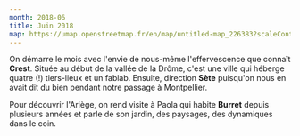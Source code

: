 ```yaml
---
month: 2018-06
title: Juin 2018
map: https://umap.openstreetmap.fr/en/map/untitled-map_226383?scaleControl=false&miniMap=false&scrollWheelZoom=false&zoomControl=true&allowEdit=false&moreControl=true&searchControl=null&tilelayersControl=null&embedControl=null&datalayersControl=true&onLoadPanel=undefined&captionBar=false
---
```


On démarre le mois avec l'envie de nous-même l'effervescence que connaît **Crest**. Située au début de la vallée de la Drôme, c'est une ville qui héberge quatre (!) tiers-lieux et un fablab.
Ensuite, direction **Sète** puisqu'on nous en avait dit du bien pendant notre passage à Montpellier.

Pour découvrir l'Ariège, on rend visite à Paola qui habite **Burret** depuis plusieurs années et parle de son jardin, des paysages, des dynamiques dans le coin.
